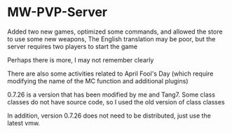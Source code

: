 # MW-PVP-Server
Added two new games, optimized some commands, and allowed the store to use some new weapons, The English translation may be poor, but the server requires two players to start the game

Perhaps there is more, I may not remember clearly

There are also some activities related to April Fool's Day (which require modifying the name of the MC function and additional plugins)

0.7.26 is a version that has been modified by me and Tang7. Some class classes do not have source code, so I used the old version of class classes

In addition, version 0.7.26 does not need to be distributed, just use the latest vmw.
